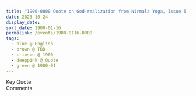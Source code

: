 ```yaml
---
title: "1900-0000 Quote on God-realization from Nirmala Yoga, Issue 6 (November-December 1981), Inside Back Cover"
date: 2023-10-24
display_date: 
sort_date: 1900-01-16
permalink: /events/1900-0116-0000
tags:
  - blue @ English
  - brown @ TBD
  - crimson @ 1900
  - deeppink @ Quote
  - green @ 1900-01
---
```


<wave-list>
  <list-title color="green" width="75">Key Quote</list-title>
  <list-item color="BlanchedAlmond"  width="200"></list-item>
  <list-item color="Lavender"></list-item>
  <list-item color="BlanchedAlmond"></list-item>
</wave-list>

<br>

<wave-list>
  <list-title color="green" width="75">Comments</list-title>
  <list-item color="BlanchedAlmond"  width="200"></list-item>
  <list-item color="Lavender"></list-item>
  <list-item color="BlanchedAlmond"></list-item>
</wave-list>
